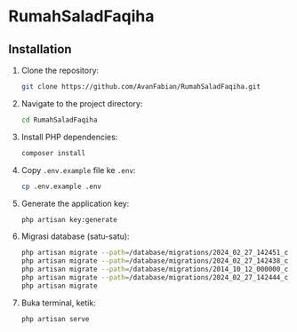 # RumahSaladFaqiha

## Installation

1. Clone the repository:

    ```bash
    git clone https://github.com/AvanFabian/RumahSaladFaqiha.git
    ```

2. Navigate to the project directory:

    ```bash
    cd RumahSaladFaqiha
    ```

3. Install PHP dependencies:

    ```bash
    composer install
    ```

4. Copy `.env.example` file ke `.env`:

    ```bash
    cp .env.example .env
    ```

5. Generate the application key:

    ```bash
    php artisan key:generate
    ```

6. Migrasi database (satu-satu):

    ```bash
    php artisan migrate --path=/database/migrations/2024_02_27_142451_create_produks_table.php 
    php artisan migrate --path=/database/migrations/2024_02_27_142438_create_opsiproduks_table.php 
    php artisan migrate --path=/database/migrations/2014_10_12_000000_create_users_table.php 
    php artisan migrate --path=/database/migrations/2024_02_27_142444_create_orders_table.php 
    php artisan migrate  
    ```

7. Buka terminal, ketik:

    ```bash
    php artisan serve
    ```
 
